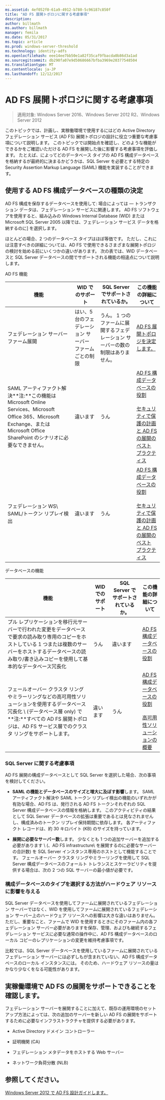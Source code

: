 ```yaml
---
ms.assetid: 4ef052f0-61a9-4912-b780-5c96187c850f
title: "AD FS 展開トポロジに関する考慮事項"
description: 
author: billmath
ms.author: billmath
manager: femila
ms.date: 05/31/2017
ms.topic: article
ms.prod: windows-server-threshold
ms.technology: identity-adfs
ms.openlocfilehash: eee14ee7bb50e1a82f35caf9fbacda0b86d3a1ad
ms.sourcegitcommit: db290fa07e9d50686667bfba3969e20377548504
ms.translationtype: MT
ms.contentlocale: ja-JP
ms.lasthandoff: 12/12/2017
---
```

# <a name="ad-fs-deployment-topology-considerations"></a>AD FS 展開トポロジに関する考慮事項

>適用対象: Windows Server 2016、Windows Server 2012 R2、Windows Server 2012

このトピックでは、計画し、実稼働環境で使用するにはどの Active Directory フェデレーション サービス \(AD FS\) 展開トポロジの設計に役立つ重要な考慮事項について説明します。 このトピックでは開始点を確認し、どのような機能ができるかをご確認いただける AD FS を展開した後に影響する考慮事項を評価します。 たとえば、によってどのデータベース タイプの AD FS 構成データベースを格納するが最終的に決まるかどうかは、SQL Server を必要とする特定の Security Assertion Markup Language \(SAML\) 機能を実装することができます。  
  
## <a name="determining-which-type-of-ad-fs-configuration-database-to-use"></a>使用する AD FS 構成データベースの種類の決定  
AD FS 構成を保存するデータベースを使用して: 場合によっては — トランザクション データは、フェデレーション サービスに関連します。 AD FS ソフトウェアを使用すると、組み込みの Windows Internal Database \(WID\) または Microsoft SQL Server 2005 以降では、フェデレーション サービス データを格納するのに] を選択します。  
  
ほとんどの場合、2 つのデータベース タイプはほぼ等価です。 ただし、これには注意すべきの詳細については、AD FS で使用できるさまざまな展開トポロジの検討を始める前にいくつかの違いがあります。 次の表では、WID データベースと SQL Server データベースの間でサポートされる機能の相違点について説明します。  
  
AD FS 機能  
  
|機能|WID でのサポート|SQL Server でサポートされているか。|この機能の詳細について|  
|-----------|---------------------|----------------------------|---------------------------------------|  
|フェデレーション サーバー ファーム展開|はい、5 台のフェデレーション サーバー ファームごとの制限|うん。 1 つのファームに展開するフェデレーション サーバーの数の制限はありません。|[AD FS 展開トポロジを決定します。](Determine-Your-AD-FS-Deployment-Topology.md)|  
|SAML アーティファクト解決**注:**この機能は Microsoft Online Services、Microsoft Office 365、Microsoft Exchange、または Microsoft Office SharePoint のシナリオに必要なできません。|違います|うん|[AD FS 構成データベースの役割](../../ad-fs/technical-reference/The-Role-of-the-AD-FS-Configuration-Database.md)<br /><br />[セキュリティで保護の計画と AD FS の展開のベスト プラクティス](Best-Practices-for-Secure-Planning-and-Deployment-of-AD-FS.md)|  
|フェデレーション WS\ SAML\/トークン リプレイ検出|違います|うん|[AD FS 構成データベースの役割](../../ad-fs/technical-reference/The-Role-of-the-AD-FS-Configuration-Database.md)<br /><br />[セキュリティで保護の計画と AD FS の展開のベスト プラクティス](Best-Practices-for-Secure-Planning-and-Deployment-of-AD-FS.md)|  
  
データベースの機能  
  
|機能|WID でのサポート|SQL Server でサポートされているか。|この機能の詳細について|  
|-----------|---------------------|----------------------------|---------------------------------------|  
|プル レプリケーションを移行元サーバーで行われた変更をデータベースで要求の読み取り専用のコピーをホストしている 1 つまたは複数のサーバーをホストするデータベースの読み取り/書き込みコピーを使用して基本的なデータベース冗長化|うん|違います|[AD FS 構成データベースの役割](../../ad-fs/technical-reference/The-Role-of-the-AD-FS-Configuration-Database.md)|  
|フェールオーバー クラスタ リングやミラーリングなどの高可用性ソリューションを使用するデータベース冗長化 \ (データベース層 only\) で**注:**すべての AD FS 展開トポロジは、AD FS サービス層でのクラスタ リングをサポートします。|違います|うん|[AD FS 構成データベースの役割](../../ad-fs/technical-reference/The-Role-of-the-AD-FS-Configuration-Database.md)<br /><br />[高可用性ソリューションの概要](https://go.microsoft.com/fwlink/?LinkId=179853)|  
  
### <a name="sql-server-considerations"></a>SQL Server に関する考慮事項  
AD FS 展開の構成データベースとして SQL Server を選択した場合、次の事項を検討してください。  
  
-   **SAML の機能とデータベースのサイズと増大に及ぼす影響**します。 SAML アーティファクト解決や SAML トークン リプレイ検出の機能のいずれかが有効な場合、AD FS は、発行される AD FS トークンそれぞれの SQL Server 構成データベースの情報を格納します。 このアクティビティの結果として SQL Server データベースの拡張は重要であるとは見なされませんし、構成済みのトークン リプレイ保持期間に依存します。 各アーティファクト レコードは、約 30 キロバイト \(KB\) のサイズを持っています。  
  
-   **展開に必要なサーバー数**します。 少なくとも 1 つの追加サーバーを追加する必要があります \ (、AD FS infrastructure\ を展開するのに必要なサーバーの合計数) を SQL Server インスタンス専用のホストとして機能することです。 フェールオーバー クラスタ リングやミラーリングを使用して SQL Server 構成データベースのフォールト トレランスとスケーラビリティを提供する場合は、次の 2 つの SQL サーバーの最小値が必要です。  
  
### <a name="how-the-configuration-database-type-you-select-may-impact-hardware-resources"></a>構成データベースのタイプを選択する方法がハードウェア リソースに影響を与える  
SQL Server データベースを使用してファームに展開されているフェデレーション サーバーではなく、WID を使用してファームに展開されているフェデレーション サーバー上のハードウェア リソースへの影響は大きな違いはありません。 ただし、重要なこと、ファームで WID を使用するときにそのファーム内の各フェデレーション サーバー必要がありますを保存、管理、およびも継続するフェデレーション サービスに必要な通常の操作中に、AD FS 構成データベースのローカル コピーのレプリケーションの変更を維持考慮事項です。  
  
比較では、SQL Server データベースを使用しているファームに展開されているフェデレーション サーバーには必ずしもが含まれていない、AD FS 構成データベースのローカル インスタンスには。 そのため、ハードウェア リソースの量はかなり少なくをなる可能性があります。  
  
## <a name="verifying-that-your-production-environment-can-support-an-ad-fs-deployment"></a>実稼働環境で AD FS の展開をサポートできることを確認します。  
フェデレーション サーバーを展開することに加えて、既存の運用環境のセットアップ方法によっては、次の追加のサーバーを新しい AD FS の展開をサポートするために必要なインフラストラクチャを提供する必要があります。  
  
-   Active Directory ドメイン コントローラー  
  
-   証明機関 \(CA\)  
  
-   フェデレーション メタデータをホストする Web サーバー  
  
-   ネットワーク負荷分散 \(NLB\)  
  
## <a name="see-also"></a>参照してください。
[Windows Server 2012 で AD FS 設計ガイドします。](AD-FS-Design-Guide-in-Windows-Server-2012.md)
